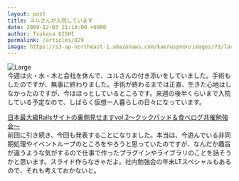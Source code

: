 ```yaml
---
layout: post
title: ユルさんが入院しています
date: 2009-12-03 21:18:00 +0900
author: Tsukasa OISHI
permalink: /articles/829
image: https://s3-ap-northeast-1.amazonaws.com/kaeruspoon/images/73/large.JPG?1300879611
---
```



![Large](https://s3-ap-northeast-1.amazonaws.com/kaeruspoon/images/73/large.JPG?1300879611)  
今週は火・水・木と会社を休んで、ユルさんの付き添いをしていました。手術もしたのですが、無事に終わりました。手術が終わるまでは正直、生きた心地はしなかったのですが、今はほっとしているところです。来週の後半くらいまで入院している予定なので、しばらく仮想一人暮らしの日々になっています。  

[日本最大級Railsサイトの裏側見せますvol.2～クックパッド＆食べログ共催勉強会～](http://techlife.cookpad.com/2009/12/02/rails-semina/)  
前回に引き続き、今回も発表することになりました。本当は、今遊んでいる非同期処理やイベントループのところをやろうと思っていたのですが、なんだか趣旨が違うような気がするので仕事で作ったプラグインやライブラリのことを話そうかと思います。スライド作らなきゃだよ。社内勉強会の年末LTスペシャルもあるので、それも考えておかないと。  


